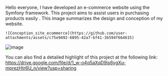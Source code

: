 Hello everyone,
I have developed an e-commerce website using the Symfony framework. This project aims to assist users in purchasing products easily .
This image summarizes the design and conception of my website.
    

    ![Conception_site_ecommerce](https://github.com/user-attachments/assets/c75e9492-6895-42a7-bf41-3b594f664615)


![image](https://github.com/user-attachments/assets/f6fa4280-0710-4d49-ad5b-d1166b171a21)


You can also find a detailed highlight of this project at the following link:
https://drive.google.com/file/d/1_w-o4q5aXqD9is6ygXu-mprezHtr6U_n/view?usp=sharing


